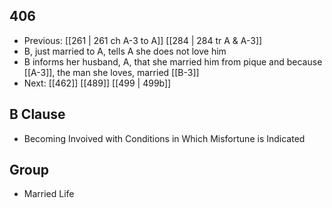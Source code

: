 ## 406
- Previous: [[261 | 261 ch A-3 to A]] [[284 | 284 tr A &amp; A-3]] 
- B, just married to A, tells A she does not love him
- B informs her husband, A, that she married him from pique and because [[A-3]], the man she loves, married [[B-3]]
- Next: [[462]] [[489]] [[499 | 499b]] 

## B Clause
- Becoming Invoived with Conditions in Which Misfortune is Indicated

## Group
- Married Life

